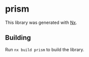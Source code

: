 # prism

This library was generated with [Nx](https://nx.dev).

## Building

Run `nx build prism` to build the library.
